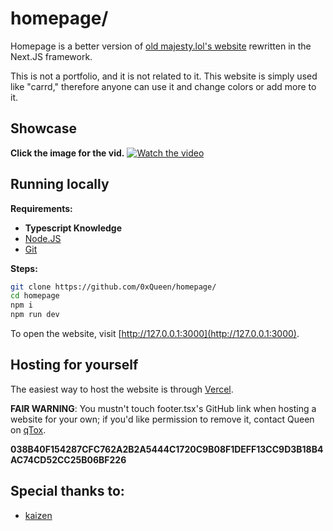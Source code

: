 # homepage/
Homepage is a better version of [old majesty.lol's website](https://github.com/0xQueen/majesty.lol) rewritten in the Next.JS framework. 

This is not a portfolio, and it is not related to it. This website is simply used like "carrd," therefore anyone can use it and change colors or add more to it.

## Showcase
**Click the image for the vid.**
[![Watch the video](https://media.discordapp.net/attachments/1093582039187468370/1213649058493628456/image.png?ex=65f63dc4&is=65e3c8c4&hm=cbb20349cfb255056098f88a0929e2b55a1f5dda17a667f765ec024d365b2bf2&=&format=webp&quality=lossless&width=1440&height=670)](https://streamable.com/1cw8xl)

## Running locally
**Requirements:**

- **Typescript Knowledge**
- [Node.JS](https://git-scm.com/)
- [Git](https://nodejs.org/en)

**Steps:**
```bash
git clone https://github.com/0xQueen/homepage/
cd homepage
npm i
npm run dev
```

To open the website, visit [http://127.0.0.1:3000](http://127.0.0.1:3000).

## Hosting for yourself
The easiest way to host the website is through [Vercel](https://vercel.com/new?utm_medium=default-template&filter=next.js&utm_source=create-next-app&utm_campaign=create-next-app-readme).

**FAIR WARNING**: You mustn't touch footer.tsx's GitHub link when hosting a website for your own; if you'd like permission to remove it, contact Queen on [qTox](https://qtox.github.io/).

**038B40F154287CFC762A2B2A5444C1720C9B08F1DEFF13CC9D3B18B4AC74CD52CC25B06BF226**

## Special thanks to:
- [kaizen](https://kzn.sh)
